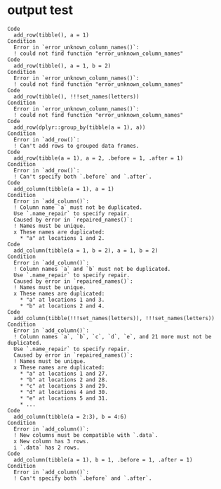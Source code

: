 # output test

    Code
      add_row(tibble(), a = 1)
    Condition
      Error in `error_unknown_column_names()`:
      ! could not find function "error_unknown_column_names"
    Code
      add_row(tibble(), a = 1, b = 2)
    Condition
      Error in `error_unknown_column_names()`:
      ! could not find function "error_unknown_column_names"
    Code
      add_row(tibble(), !!!set_names(letters))
    Condition
      Error in `error_unknown_column_names()`:
      ! could not find function "error_unknown_column_names"
    Code
      add_row(dplyr::group_by(tibble(a = 1), a))
    Condition
      Error in `add_row()`:
      ! Can't add rows to grouped data frames.
    Code
      add_row(tibble(a = 1), a = 2, .before = 1, .after = 1)
    Condition
      Error in `add_row()`:
      ! Can't specify both `.before` and `.after`.
    Code
      add_column(tibble(a = 1), a = 1)
    Condition
      Error in `add_column()`:
      ! Column name `a` must not be duplicated.
      Use `.name_repair` to specify repair.
      Caused by error in `repaired_names()`:
      ! Names must be unique.
      x These names are duplicated:
        * "a" at locations 1 and 2.
    Code
      add_column(tibble(a = 1, b = 2), a = 1, b = 2)
    Condition
      Error in `add_column()`:
      ! Column names `a` and `b` must not be duplicated.
      Use `.name_repair` to specify repair.
      Caused by error in `repaired_names()`:
      ! Names must be unique.
      x These names are duplicated:
        * "a" at locations 1 and 3.
        * "b" at locations 2 and 4.
    Code
      add_column(tibble(!!!set_names(letters)), !!!set_names(letters))
    Condition
      Error in `add_column()`:
      ! Column names `a`, `b`, `c`, `d`, `e`, and 21 more must not be duplicated.
      Use `.name_repair` to specify repair.
      Caused by error in `repaired_names()`:
      ! Names must be unique.
      x These names are duplicated:
        * "a" at locations 1 and 27.
        * "b" at locations 2 and 28.
        * "c" at locations 3 and 29.
        * "d" at locations 4 and 30.
        * "e" at locations 5 and 31.
        * ...
    Code
      add_column(tibble(a = 2:3), b = 4:6)
    Condition
      Error in `add_column()`:
      ! New columns must be compatible with `.data`.
      x New column has 3 rows.
      i `.data` has 2 rows.
    Code
      add_column(tibble(a = 1), b = 1, .before = 1, .after = 1)
    Condition
      Error in `add_column()`:
      ! Can't specify both `.before` and `.after`.

